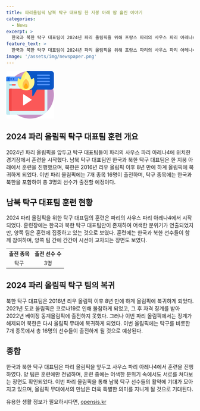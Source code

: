 ```yaml
---
title: 파리올림픽 남북 탁구 대표팀 한 지붕 아래 땀 흘린 이야기
categories:
  - News
excerpt: >
  한국과 북한 탁구 대표팀이 2024년 파리 올림픽을 위해 프랑스 파리의 사우스 파리 아레나4에서 훈련을 시작했다. 이번 올림픽은 북한에게 8년 만에 하계 올림픽으로의 복귀를 의미하며, 탁구 훈련장에는 한국과 북한만이 있어 어색한 분위기가 연출됐지만, 두 팀은 훈련에만 집중하는 모습을 보였다. 이러한 소식은 많은 이목을 끌 것으로 예상된다. [원문 보기](https://url.kr/b71afn)
feature_text: >
  한국과 북한 탁구 대표팀이 2024년 파리 올림픽을 위해 프랑스 파리의 사우스 파리 아레나4에서 훈련을 시작했다. 이번 올림픽은 북한에게 8년 만에 하계 올림픽으로의 복귀를 의미하며, 탁구 훈련장에는 한국과 북한만이 있어 어색한 분위기가 연출됐지만, 두 팀은 훈련에만 집중하는 모습을 보였다. 이러한 소식은 많은 이목을 끌 것으로 예상된다. [원문 보기](https://url.kr/b71afn)
image: '/assets/img/newspaper.png'
---
```


<p><img src="/assets/img/news.png" alt="rentncar 속보" /></p>

<h2 data-ke-size="size26">2024 파리 올림픽 탁구 대표팀 훈련 개요</h2>

<p data-ke-size="size16">2024년 파리 올림픽을 앞두고 탁구 대표팀들이 파리의 사우스 파리 아레나4에 위치한 경기장에서 훈련을 시작했다. 남북 탁구 대표팀인 한국과 북한 탁구 대표팀은 한 지붕 아래에서 훈련을 진행했으며, 북한은 2016년 리우 올림픽 이후 8년 만에 하계 올림픽에 복귀하게 되었다. 이번 파리 올림픽에는 7개 종목 16명이 출전하며, 탁구 종목에는 한국과 북한을 포함하여 총 3명의 선수가 출전할 예정이다.</p>

<h2 data-ke-size="size26">남북 탁구 대표팀 훈련 현황</h2>

<p data-ke-size="size16">2024 파리 올림픽을 위한 탁구 대표팀의 훈련은 파리의 사우스 파리 아레나4에서 시작되었다. 훈련장에는 한국과 북한 탁구 대표팀만이 존재하여 어색한 분위기가 연출되었지만, 양쪽 팀은 훈련에 집중하고 있는 것으로 보였다. 훈련에는 한국과 북한 선수들이 함께 참여하며, 양쪽 팀 간에 간간이 시선이 교차되는 장면도 보였다.</p>

<table>
  <tr>
    <td style="text-align: center; height: 17px;"><b>출전 종목</b></td>
    <td style="text-align: center; height: 17px;"><b>출전 선수 수</b></td>
  </tr>
  <tr>
    <td style="text-align: center; height: 17px;">탁구</td>
    <td style="text-align: center; height: 17px;">3명</td>
  </tr>
</table>

<h2 data-ke-size="size26">2024 파리 올림픽 탁구 팀의 복귀</h2>

<p data-ke-size="size16">북한 탁구 대표팀은 2016년 리우 올림픽 이후 8년 만에 하계 올림픽에 복귀하게 되었다. 2021년 도쿄 올림픽은 코로나19로 인해 불참하게 되었고, 그 후 자격 징계를 받아 2022년 베이징 동계올림픽에 출전하지 못했다. 그러나 이번 파리 올림픽에서는 징계가 해제되어 북한은 다시 올림픽 무대에 복귀하게 되었다. 이번 올림픽에는 탁구를 비롯한 7개 종목에서 총 16명의 선수들이 출전하게 될 것으로 예상된다.</p>

<h2 data-ke-size="size26">종합</h2>

<p data-ke-size="size16">한국과 북한 탁구 대표팀은 파리 올림픽을 앞두고 사우스 파리 아레나4에서 훈련을 진행하였다. 양 팀은 훈련에만 전념하며, 훈련 중에는 어색한 분위기 속에서도 서로를 쳐다보는 장면도 확인되었다. 이번 파리 올림픽을 통해 남북 탁구 선수들의 활약에 기대가 모아지고 있으며, 올림픽 무대에서의 만남은 더욱 특별한 의미를 지니게 될 것으로 기대된다.</p>
유용한 생활 정보가 필요하시다면, <a href="https://opensis.kr" rel="dofollow">opensis.kr</a>


